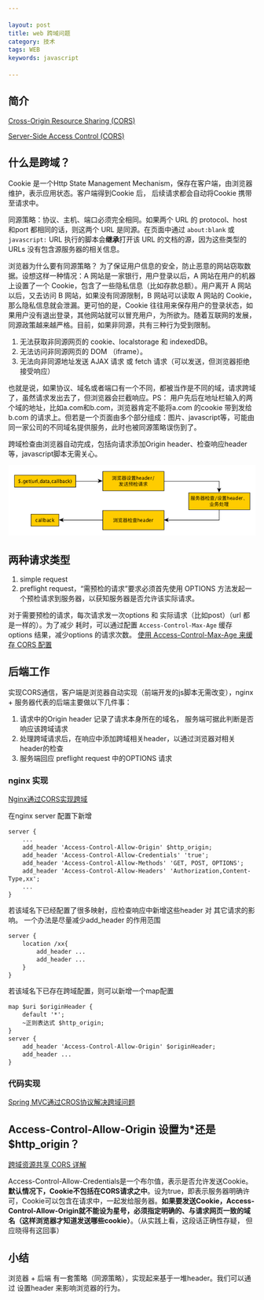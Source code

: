 ```yaml
---

layout: post
title: web 跨域问题
category: 技术
tags: WEB
keywords: javascript

---
```


## 简介

[Cross-Origin Resource Sharing (CORS)](https://developer.mozilla.org/en-US/docs/Web/HTTP/CORS)

[Server-Side Access Control (CORS)](https://developer.mozilla.org/en-US/docs/Web/HTTP/Server-Side_Access_Control)


## 什么是跨域？

Cookie 是一个Http State Management Mechanism，保存在客户端，由浏览器维护，表示应用状态。客户端得到Cookie 后， 后续请求都会自动将Cookie 携带至请求中。

同源策略：协议、主机、端口必须完全相同。如果两个 URL 的 protocol、host  和port 都相同的话，则这两个 URL 是同源。在页面中通过 `about:blank` 或 `javascript:` URL 执行的脚本会**继承**打开该 URL 的文档的源，因为这些类型的 URLs 没有包含源服务器的相关信息。

浏览器为什么要有同源策略？ 为了保证用户信息的安全，防止恶意的网站窃取数据。设想这样一种情况：A 网站是一家银行，用户登录以后，A 网站在用户的机器上设置了一个 Cookie，包含了一些隐私信息（比如存款总额）。用户离开 A 网站以后，又去访问 B 网站，如果没有同源限制，B 网站可以读取 A 网站的 Cookie，那么隐私信息就会泄漏。更可怕的是，Cookie 往往用来保存用户的登录状态，如果用户没有退出登录，其他网站就可以冒充用户，为所欲为。随着互联网的发展，同源政策越来越严格。目前，如果非同源，共有三种行为受到限制。

1. 无法获取非同源网页的 cookie、localstorage 和 indexedDB。
2. 无法访问非同源网页的 DOM （iframe）。
3. 无法向非同源地址发送 AJAX 请求 或 fetch 请求（可以发送，但浏览器拒绝接受响应）

也就是说，如果协议、域名或者端口有一个不同，都被当作是不同的域，请求跨域了，虽然请求发出去了，但浏览器会拦截响应。PS： 用户先后在地址栏输入的两个域的地址，比如a.com和b.com，浏览器肯定不能将a.com 的cookie 带到发给b.com 的请求上。但若是一个页面由多个部分组成：图片、javascript等，可能由同一家公司的不同域名提供服务，此时也被同源策略误伤到了。

跨域检查由浏览器自动完成，包括向请求添加Origin header、检查响应header等，javascript脚本无需关心。

![](/public/upload/apache/cros_1.png)


## 两种请求类型

1. simple request
2.	preflight request，“需预检的请求”要求必须首先使用 OPTIONS   方法发起一个预检请求到服务器，以获知服务器是否允许该实际请求。 

对于需要预检的请求，每次请求发一次options 和 实际请求（比如post）（url 都是一样的）。为了减少 耗时，可以通过配置 `Access-Control-Max-Age` 缓存 options 结果，减少options 的请求次数。 [使用 Access-Control-Max-Age 来缓存 CORS 配置](https://www.web-tinker.com/article/20961.html)

## 后端工作

实现CORS通信，客户端是浏览器自动实现（前端开发的js脚本无需改变），nginx + 服务器代表的后端主要做以下几件事：

1. 请求中的Origin header 记录了请求本身所在的域名， 服务端可据此判断是否响应该跨域请求
2. 处理跨域请求后，在响应中添加跨域相关header，以通过浏览器对相关header的检查
3. 服务端回应 preflight request 中的OPTIONS 请求

### nginx 实现

[Nginx通过CORS实现跨域](http://www.yunweipai.com/archives/9381.html)

在nginx server 配置下新增

	server {
		...
		add_header 'Access-Control-Allow-Origin' $http_origin;
		add_header 'Access-Control-Allow-Credentials' 'true';
		add_header 'Access-Control-Allow-Methods' 'GET, POST, OPTIONS';
		add_header 'Access-Control-Allow-Headers' 'Authorization,Content-Type,xx';
		...
	}

若该域名下已经配置了很多映射，应检查响应中新增这些header 对 其它请求的影响。 一个办法是尽量减少add_header 的作用范围

	server {
		location /xx{
			add_header ...
			add_header ...
		}
	}
	
若该域名下已存在跨域配置，则可以新增一个map配置

	map $uri $originHeader {
        default '*';
        ~正则表达式 $http_origin;
    }
    server {
		add_header 'Access-Control-Allow-Origin' $originHeader;
		add_header ...
	}

### 代码实现

[Spring MVC通过CROS协议解决跨域问题](http://www.imooc.com/article/7719)

## Access-Control-Allow-Origin 设置为*还是$http_origin？

[跨域资源共享 CORS 详解](http://www.ruanyifeng.com/blog/2016/04/cors.html)

Access-Control-Allow-Credentials是一个布尔值，表示是否允许发送Cookie。**默认情况下，Cookie不包括在CORS请求之中**。设为true，即表示服务器明确许可，Cookie可以包含在请求中，一起发给服务器。**如果要发送Cookie，Access-Control-Allow-Origin就不能设为星号，必须指定明确的、与请求网页一致的域名（这样浏览器才知道发送哪些cookie）**。（从实践上看，这段话正确性存疑， 但应晓得有这回事）

## 小结

浏览器 + 后端 有一套策略（同源策略），实现起来基于一堆header。我们可以通过 设置header 来影响浏览器的行为。